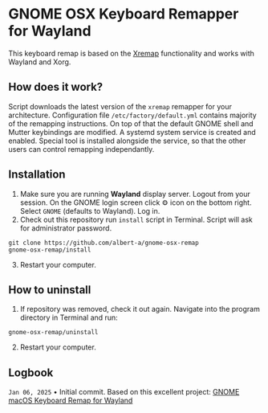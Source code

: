# GNOME OSX Keyboard Remapper for Wayland

This keyboard remap is based on the [Xremap](https://github.com/k0kubun/xremap) functionality and works with Wayland and Xorg.

## How does it work?
Script downloads the latest version of the `xremap` remapper for your architecture. Configuration file `/etc/factory/default.yml` contains majority of the remapping instructions. On top of that the default GNOME shell and Mutter keybindings are modified. A systemd system service is created and enabled. 
Special tool is installed alongside the service, so that the other users can control remapping independantly.

## Installation
1. Make sure you are running **Wayland** display server. Logout from your session. On the GNOME login screen click ⚙ icon on the bottom right. Select `GNOME` (defaults to Wayland). Log in.
2. Check out this repository run `install` script in Terminal. Script will ask for administrator password.

```
git clone https://github.com/albert-a/gnome-osx-remap
gnome-osx-remap/install
```

3. Restart your computer.

## How to uninstall

1. If repository was removed, check it out again. Navigate into the program directory in Terminal and run:
```
gnome-osx-remap/uninstall
```

2. Restart your computer.

## Logbook

`Jan 06, 2025` • Initial commit. Based on this excellent project: [GNOME macOS Keyboard Remap for Wayland](https://github.com/petrstepanov/gnome-macos-remap-wayland)
